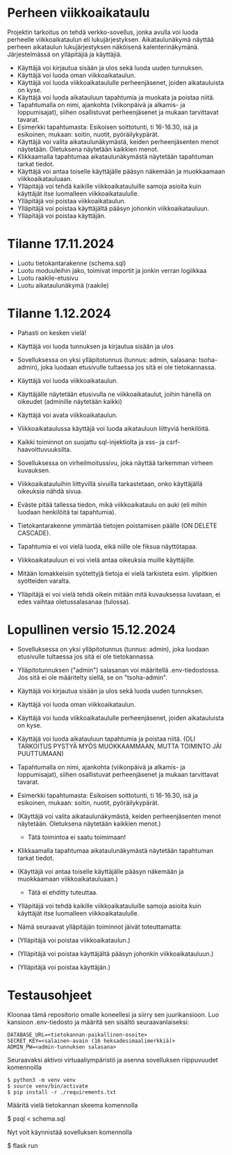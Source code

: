 # Perheen viikkoaikataulu

Projektin tarkoitus on tehdä verkko-sovellus, jonka avulla voi luoda perheelle viikkoaikataulun eli lukujärjestyksen.
Aikataulunäkymä näyttää perheen aikataulun lukujärjestyksen näköisenä kalenterinäkymänä. Järjestelmässä on ylläpitäjiä
ja käyttäjiä.

- Käyttäjä voi kirjautua sisään ja ulos sekä luoda uuden tunnuksen.
- Käyttäjä voi luoda oman viikkoaikataulun.
- Käyttäjä voi luoda viikkoaikataululle perheenjäsenet, joiden aikatauluista on kyse.
- Käyttäjä voi luoda aikatauluun tapahtumia ja muokata ja poistaa niitä.
- Tapahtumalla on nimi, ajankohta (viikonpäivä ja alkamis- ja loppumisajat), siihen osallistuvat perheenjäsenet ja mukaan tarvittavat tavarat.
- Esimerkki tapahtumasta: Esikoisen soittotunti, ti 16-16.30, isä ja esikoinen, mukaan: soitin, nuotit, pyöräilykypärät.
- Käyttäjä voi valita aikataulunäkymästä, keiden perheenjäsenten menot näytetään. Oletuksena näytetään kaikkien menot.
- Klikkaamalla tapahtumaa aikataulunäkymästä näytetään tapahtuman tarkat tiedot.
- Käyttäjä voi antaa toiselle käyttäjälle pääsyn näkemään ja muokkaamaan viikkoaikatauluaan.
- Ylläpitäjä voi tehdä kaikille viikkoaikatauluille samoja asioita kuin käyttäjät itse luomalleen viikkoaikataululle.
- Ylläpitäjä voi poistaa viikkoaikataulun.
- Ylläpitäjä voi poistaa käyttäjältä pääsyn johonkin viikkoaikatauluun.
- Ylläpitäjä voi poistaa käyttäjän.

# Tilanne 17.11.2024

- Luotu tietokantarakenne (schema.sql)
- Luotu moduuleihin jako, toimivat importit ja jonkin verran logiikkaa
- Luotu raakile-etusivu
- Luotu aikataulunäkymä (raakile)

# Tilanne 1.12.2024

- Pahasti on kesken vielä!
- Käyttäjä voi luoda tunnuksen ja kirjautua sisään ja ulos
- Sovelluksessa on yksi ylläpitotunnus (tunnus: admin, salasana: tsoha-admin), joka luodaan etusivulle tultaessa jos sitä ei ole tietokannassa.
- Käyttäjä voi luoda viikkoaikataulun.
- Käyttäjälle näytetään etusivulla ne viikkoaikataulut, joihin hänellä on oikeudet (adminille näytetään kaikki)
- Käyttäjä voi avata viikkoaikataulun.
- Viikkoaikataulussa käyttäjä voi luoda aikatauluun liittyviä henkilöitä.
- Kaikki toiminnot on suojattu sql-injektiolta ja xss- ja csrf-haavoittuvuuksilta.
- Sovelluksessa on virheilmoitussivu, joka näyttää tarkemman virheen kuvauksen.
- Viikkoaikatauluihin liittyvillä sivuilla tarkastetaan, onko käyttäjällä oikeuksia nähdä sivua.
- Eväste pitää tallessa tiedon, mikä viikkoaikataulu on auki (eli mihin luodaan henkilöitä tai tapahtumia).
- Tietokantarakenne ymmärtää tietojen poistamisen päälle (ON DELETE CASCADE).

- Tapahtumia ei voi vielä luoda, eikä niille ole fiksua näyttötapaa.
- Viikkoaikatauluun ei voi vielä antaa oikeuksia muille käyttäjille.
- Mitään lomakkeisiin syötettyjä tietoja ei vielä tarkisteta esim. ylipitkien syötteiden varalta.
- Ylläpitäjä ei voi vielä tehdä oikein mitään mitä kuvauksessa luvataan, ei edes vaihtaa oletussalasanaa (tulossa).

# Lopullinen versio 15.12.2024

- Sovelluksessa on yksi ylläpitotunnus (tunnus: admin), joka luodaan etusivulle tultaessa jos sitä ei ole tietokannassa. 
- Ylläpitotunnuksen ("admin") salasanan voi määritellä .env-tiedostossa. Jos sitä ei ole määritelty siellä, se on "tsoha-admin".
- Käyttäjä voi kirjautua sisään ja ulos sekä luoda uuden tunnuksen.
- Käyttäjä voi luoda oman viikkoaikataulun.
- Käyttäjä voi luoda viikkoaikataululle perheenjäsenet, joiden aikatauluista on kyse.
- Käyttäjä voi luoda aikatauluun tapahtumia ja poistaa niitä. (OLI TARKOITUS PYSTYÄ MYÖS MUOKKAAMMAAN, MUTTA TOIMINTO JÄI PUUTTUMAAN)
- Tapahtumalla on nimi, ajankohta (viikonpäivä ja alkamis- ja loppumisajat), siihen osallistuvat perheenjäsenet ja mukaan tarvittavat tavarat.
- Esimerkki tapahtumasta: Esikoisen soittotunti, ti 16-16.30, isä ja esikoinen, mukaan: soitin, nuotit, pyöräilykypärät.
- (Käyttäjä voi valita aikataulunäkymästä, keiden perheenjäsenten menot näytetään. Oletuksena näytetään kaikkien menot.) 
    - Tätä toimintoa ei saatu toimimaan!
- Klikkaamalla tapahtumaa aikataulunäkymästä näytetään tapahtuman tarkat tiedot.
- (Käyttäjä voi antaa toiselle käyttäjälle pääsyn näkemään ja muokkaamaan viikkoaikatauluaan.)
    - Tätä ei ehditty tuteuttaa.
- Ylläpitäjä voi tehdä kaikille viikkoaikatauluille samoja asioita kuin käyttäjät itse luomalleen viikkoaikataululle.

- Nämä seuraavat ylläpitäjän toiminnot jäivät toteuttamatta:
- (Ylläpitäjä voi poistaa viikkoaikataulun.)
- (Ylläpitäjä voi poistaa käyttäjältä pääsyn johonkin viikkoaikatauluun.)
- (Ylläpitäjä voi poistaa käyttäjän.)

# Testausohjeet 

Kloonaa tämä repositorio omalle koneellesi ja siirry sen juurikansioon. Luo kansioon .env-tiedosto ja määritä sen sisältö seuraavanlaiseksi:

```
DATABASE_URL=<tietokannan-paikallinen-osoite>
SECRET_KEY=<salainen-avain (16 heksadesimaalimerkkiä)>
ADMIN_PW=<admin-tunnuksen salasana>
```

Seuraavaksi aktivoi virtuaaliympäristö ja asenna sovelluksen riippuvuudet komennoilla

```
$ python3 -m venv venv
$ source venv/bin/activate
$ pip install -r ./requirements.txt
```

Määritä vielä tietokannan skeema komennolla

$ psql < schema.sql

Nyt voit käynnistää sovelluksen komennolla

$ flask run
